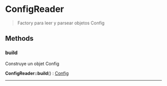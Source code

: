 
                                                                                                                                            
    
# ConfigReader


> Factory para leer y parsear objetos Config
>
> 








## Methods

### build
Construye un objet Config


**ConfigReader::build**() : [Config](../../../../Config.md)



---


                                                                                                                                                                                                                                                                                                                                                                                                            
    
                                                                                                                                                                                                                                                                             
                